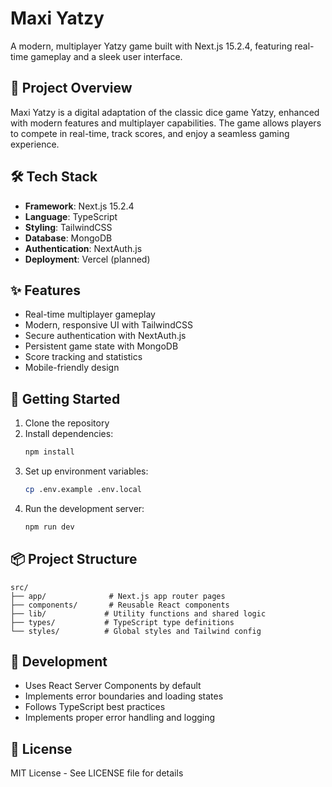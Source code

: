 # Maxi Yatzy

A modern, multiplayer Yatzy game built with Next.js 15.2.4, featuring real-time gameplay and a sleek user interface.

## 🎯 Project Overview

Maxi Yatzy is a digital adaptation of the classic dice game Yatzy, enhanced with modern features and multiplayer capabilities. The game allows players to compete in real-time, track scores, and enjoy a seamless gaming experience.

## 🛠️ Tech Stack

- **Framework**: Next.js 15.2.4
- **Language**: TypeScript
- **Styling**: TailwindCSS
- **Database**: MongoDB
- **Authentication**: NextAuth.js
- **Deployment**: Vercel (planned)

## ✨ Features

- Real-time multiplayer gameplay
- Modern, responsive UI with TailwindCSS
- Secure authentication with NextAuth.js
- Persistent game state with MongoDB
- Score tracking and statistics
- Mobile-friendly design

## 🚀 Getting Started

1. Clone the repository
2. Install dependencies:
   ```bash
   npm install
   ```
3. Set up environment variables:
   ```bash
   cp .env.example .env.local
   ```
4. Run the development server:
   ```bash
   npm run dev
   ```

## 📦 Project Structure

```
src/
├── app/              # Next.js app router pages
├── components/       # Reusable React components
├── lib/             # Utility functions and shared logic
├── types/           # TypeScript type definitions
└── styles/          # Global styles and Tailwind config
```

## 🔧 Development

- Uses React Server Components by default
- Implements error boundaries and loading states
- Follows TypeScript best practices
- Implements proper error handling and logging

## 📝 License

MIT License - See LICENSE file for details
